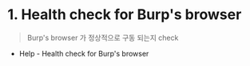 
# 1. Health check for Burp's browser

> Burp's browser 가 정상적으로 구동 되는지 check 

- Help - Health check for Burp's browser
